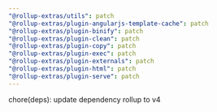 ```yaml
---
"@rollup-extras/utils": patch
"@rollup-extras/plugin-angularjs-template-cache": patch
"@rollup-extras/plugin-binify": patch
"@rollup-extras/plugin-clean": patch
"@rollup-extras/plugin-copy": patch
"@rollup-extras/plugin-exec": patch
"@rollup-extras/plugin-externals": patch
"@rollup-extras/plugin-html": patch
"@rollup-extras/plugin-serve": patch
---
```


chore(deps): update dependency rollup to v4

